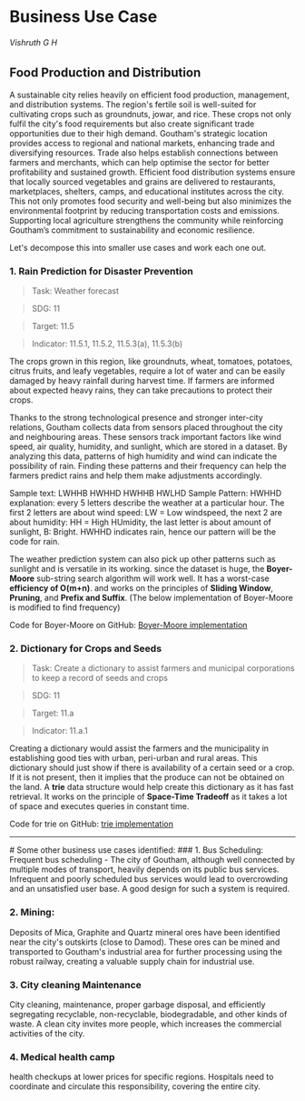 # Business Use Case
###### Vishruth G H


## Food Production and Distribution
A sustainable city relies heavily on efficient food production, management, and distribution systems. The region's fertile soil is well-suited for cultivating crops such as groundnuts, jowar, and rice. These crops not only fulfil the city's food requirements but also create significant trade opportunities due to their high demand.
Goutham's strategic location provides access to regional and national markets, enhancing trade and diversifying resources. Trade also helps establish connections between farmers and merchants, which can help optimise the sector for better profitability and sustained growth.
Efficient food distribution systems ensure that locally sourced vegetables and grains are delivered to restaurants, marketplaces, shelters, camps, and educational institutes across the city. This not only promotes food security and well-being but also minimizes the environmental footprint by reducing transportation costs and emissions. Supporting local agriculture strengthens the community while reinforcing Goutham’s commitment to sustainability and economic resilience.

Let's decompose this into smaller use cases and work each one out.

### 1. Rain Prediction for Disaster Prevention
> Task: Weather forecast

> SDG: 11

> Target: 11.5

> Indicator: 11.5.1, 11.5.2, 11.5.3(a), 11.5.3(b)

The crops grown in this region, like groundnuts, wheat, tomatoes, potatoes, citrus fruits, and leafy vegetables, require a lot of water and can be easily damaged by heavy rainfall during harvest time. If farmers are informed about expected heavy rains, they can take precautions to protect their crops.

Thanks to the strong technological presence and stronger inter-city relations, Goutham collects data from sensors placed throughout the city and neighbouring areas. These sensors track important factors like wind speed, air quality, humidity, and sunlight, which are stored in a dataset. By analyzing this data, patterns of high humidity and wind can indicate the possibility of rain. Finding these patterns and their frequency can help the farmers predict rains and help them make adjustments accordingly. 

Sample text: LWHHB HWHHD HWHHB HWLHD 
Sample Pattern: HWHHD
explanation: every 5 letters describe the weather at a particular hour. The first 2 letters are about wind speed: LW = Low windspeed, the next 2 are about humidity: HH = High HUmidity, the last letter is about amount of sunlight, B: Bright.
HWHHD indicates rain, hence our pattern will be the code for rain.

The weather prediction system can also pick up other patterns such as sunlight and is versatile in its working. since the dataset is huge, the **Boyer-Moore** sub-string search algorithm will work well. It has a worst-case **efficiency of O(m+n)**. and works on the principles of **Sliding Window**, **Pruning**, and **Prefix and Suffix**.
(The below implementation of Boyer-Moore is modified to find frequency)

Code for Boyer-Moore on GitHub: [Boyer-Moore implementation](https://github.com/hegdev13/Project_Goutham.github.io/blob/54386e1cc178a690b773535bad5353611106cefe/VGH_Codes/Boyer-moore.cpp)


### 2. Dictionary for Crops and Seeds
> Task: Create a dictionary to assist farmers and municipal corporations to keep a record of seeds and crops

> SDG: 11

> Target: 11.a

> Indicator: 11.a.1

Creating a dictionary would assist the farmers and the municipality in establishing good ties with urban, peri-urban and rural areas. This dictionary should just show if there is availability of a certain seed or a crop. If it is not present, then it implies that the produce can not be obtained on the land.
A **trie** data structure would help create this dictionary as it has fast retrieval. It works on the principle of **Space-Time Tradeoff** as it takes a lot of space and executes queries in constant time.

Code for trie on GitHub: [trie implementation](https://github.com/hegdev13/Project_Goutham.github.io/tree/90e0e4f83b8b7d97c2a7b06a8a1bd03e1a2745f1/VGH_Codes)


<hr>
# Some other business use cases identified: 
### 1. Bus Scheduling:
Frequent bus scheduling - The city of Goutham, although well connected by multiple modes of transport, heavily depends on its public bus services. Infrequent and poorly scheduled bus services would lead to overcrowding and an unsatisfied user base. A good design for such a system is required.

### 2. Mining: 
Deposits of Mica, Graphite and Quartz mineral ores have been identified near the city's outskirts (close to Damod). These ores can be mined and transported to Goutham's industrial area for further processing using the robust railway, creating a valuable supply chain for industrial use.

### 3. City cleaning Maintenance
City cleaning, maintenance, proper garbage disposal, and efficiently segregating recyclable, non-recyclable, biodegradable, and other kinds of waste. A clean city invites more people, which increases the commercial activities of the city. 


### 4. Medical health camp
health checkups at lower prices for specific regions. Hospitals need to coordinate and circulate this responsibility, covering the entire city. 
